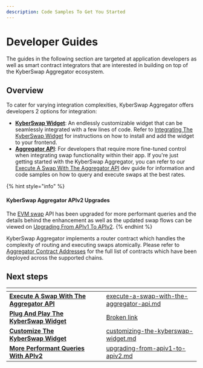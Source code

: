 ```yaml
---
description: Code Samples To Get You Started
---
```


# Developer Guides

The guides in the following section are targeted at application developers as well as smart contract integrators that are interested in building on top of the KyberSwap Aggregator ecosystem.

## Overview

To cater for varying integration complexities, KyberSwap Aggregator offers developers 2 options for integration:

* [**KyberSwap Widget**](../../kyberswap-widget/): An endlessly customizable widget that can be seamlessly integrated with a few lines of code. Refer to [Integrating The KyberSwap Widget](../../kyberswap-widget/developer-guides/integrating-the-kyberswap-widget.md) for instructions on how to install and add the widget to your frontend.
* [**Aggregator API**](../aggregator-api-specification/): For developers that require more fine-tuned control when integrating swap functionality within their app. If you're just getting started with the KyberSwap Aggregator, you can refer to our [Execute A Swap With The Aggregator API](execute-a-swap-with-the-aggregator-api.md) dev guide for information and code samples on how to query and execute swaps at the best rates.

{% hint style="info" %}
#### KyberSwap Aggregator APIv2 Upgrades

The [EVM swap](../aggregator-api-specification/evm-swaps.md) API has been upgraded for more performant queries and the details behind the enhancement as well as the updated swap flows can be viewed on [Upgrading From APIv1 To APIv2](upgrading-from-apiv1-to-apiv2.md).
{% endhint %}

KyberSwap Aggregator implements a router contract which handles the complexity of routing and executing swaps atomically. Please refer to [Aggregator Contract Addresses](../contracts/aggregator-contract-addresses.md) for the full list of contracts which have been deployed across the supported chains.

## Next steps

<table data-card-size="large" data-view="cards"><thead><tr><th></th><th data-hidden></th><th data-hidden></th><th data-hidden data-card-target data-type="content-ref"></th></tr></thead><tbody><tr><td><a href="execute-a-swap-with-the-aggregator-api.md"><strong>Execute A Swap With The Aggregator API</strong></a></td><td></td><td></td><td><a href="execute-a-swap-with-the-aggregator-api.md">execute-a-swap-with-the-aggregator-api.md</a></td></tr><tr><td><a href="broken-reference"><strong>Plug And Play The KyberSwap Widget</strong></a></td><td></td><td></td><td><a href="broken-reference">Broken link</a></td></tr><tr><td><a href="../../kyberswap-widget/developer-guides/customizing-the-kyberswap-widget.md"><strong>Customize The KyberSwap Widget</strong></a></td><td></td><td></td><td><a href="../../kyberswap-widget/developer-guides/customizing-the-kyberswap-widget.md">customizing-the-kyberswap-widget.md</a></td></tr><tr><td><a href="upgrading-from-apiv1-to-apiv2.md"><strong>More Performant Queries With APIv2</strong></a></td><td></td><td></td><td><a href="upgrading-from-apiv1-to-apiv2.md">upgrading-from-apiv1-to-apiv2.md</a></td></tr></tbody></table>
